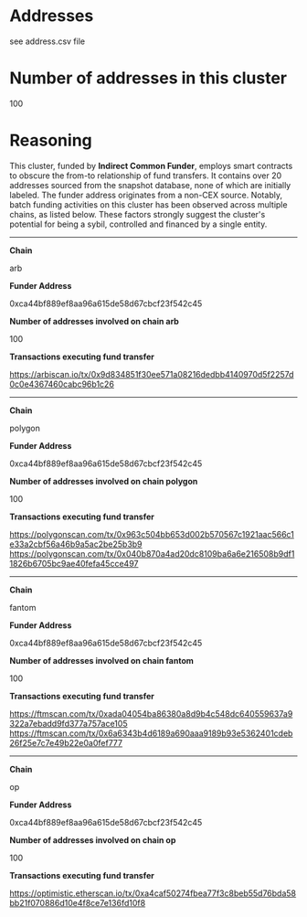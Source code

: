 # Addresses

see address.csv file

# Number of addresses in this cluster

100

# Reasoning

This cluster, funded by **Indirect Common Funder**, employs smart contracts to obscure the from-to relationship of fund transfers. It contains over 20 addresses sourced from the snapshot database, none of which are initially labeled. The funder address originates from a non-CEX source. Notably, batch funding activities on this cluster has been observed across multiple chains, as listed below. These factors strongly suggest the cluster's potential for being a sybil, controlled and financed by a single entity.


---

**Chain**

arb

**Funder Address**

0xca44bf889ef8aa96a615de58d67cbcf23f542c45

**Number of addresses involved on chain arb**

100

**Transactions executing fund transfer**

https://arbiscan.io/tx/0x9d834851f30ee571a08216dedbb4140970d5f2257d0c0e4367460cabc96b1c26


---

**Chain**

polygon

**Funder Address**

0xca44bf889ef8aa96a615de58d67cbcf23f542c45

**Number of addresses involved on chain polygon**

100

**Transactions executing fund transfer**

https://polygonscan.com/tx/0x963c504bb653d002b570567c1921aac566c1e33a2cbf56a46b9a5ac2be25b3b9
https://polygonscan.com/tx/0x040b870a4ad20dc8109ba6a6e216508b9df11826b6705bc9ae40fefa45cce497


---

**Chain**

fantom

**Funder Address**

0xca44bf889ef8aa96a615de58d67cbcf23f542c45

**Number of addresses involved on chain fantom**

100

**Transactions executing fund transfer**

https://ftmscan.com/tx/0xada04054ba86380a8d9b4c548dc640559637a9322a7ebadd9fd377a757ace105
https://ftmscan.com/tx/0x6a6343b4d6189a690aaa9189b93e5362401cdeb26f25e7c7e49b22e0a0fef777


---

**Chain**

op

**Funder Address**

0xca44bf889ef8aa96a615de58d67cbcf23f542c45

**Number of addresses involved on chain op**

100

**Transactions executing fund transfer**

https://optimistic.etherscan.io/tx/0xa4caf50274fbea77f3c8beb55d76bda58bb21f070886d10e4f8ce7e136fd10f8

